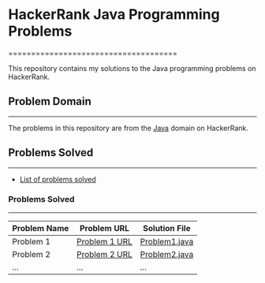 # HackerRank Java Programming Problems
=====================================

This repository contains my solutions to the Java programming problems on HackerRank.

## Problem Domain
---------------

The problems in this repository are from the [Java](https://www.hackerrank.com/domains/java) domain on HackerRank.

## Problems Solved
-----------------

* [List of problems solved](#problems-solved)

### Problems Solved
-------------------

| Problem Name | Problem URL | Solution File |
| --- | --- | --- |
| Problem 1 | [Problem 1 URL](https://www.hackerrank.com/challenges/problem-1) | [Problem1.java](Problem1.java) |
| Problem 2 | [Problem 2 URL](https://www.hackerrank.com/challenges/problem-2) | [Problem2.java](Problem2.java) |
| ... | ... | ... |
